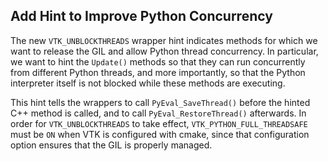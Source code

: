 ## Add Hint to Improve Python Concurrency

The new `VTK_UNBLOCKTHREADS` wrapper hint indicates methods for which we
want to release the GIL and allow Python thread concurrency.  In particular,
we want to hint the `Update()` methods so that they can run concurrently
from different Python threads, and more importantly, so that the Python
interpreter itself is not blocked while these methods are executing.

This hint tells the wrappers to call `PyEval_SaveThread()` before the hinted
C++ method is called, and to call `PyEval_RestoreThread()` afterwards.  In
order for `VTK_UNBLOCKTHREADS` to take effect, `VTK_PYTHON_FULL_THREADSAFE`
must be `ON` when VTK is configured with cmake, since that configuration
option ensures that the GIL is properly managed.
